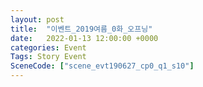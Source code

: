 ```yaml
---
layout: post
title:  "이벤트_2019여름_0화_오프닝"
date:   2022-01-13 12:00:00 +0000
categories: Event
Tags: Story Event
SceneCode: ["scene_evt190627_cp0_q1_s10"]
---
```

